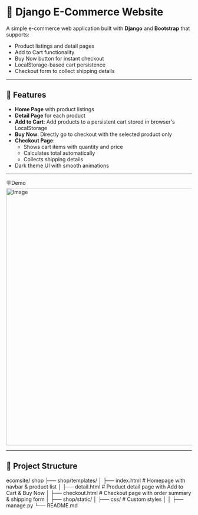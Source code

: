 # 🛒 Django E-Commerce Website

A simple e-commerce web application built with **Django** and **Bootstrap** that supports:
- Product listings and detail pages
- Add to Cart functionality
- Buy Now button for instant checkout
- LocalStorage-based cart persistence
- Checkout form to collect shipping details

---

## 📌 Features

- **Home Page** with product listings
- **Detail Page** for each product
- **Add to Cart**: Add products to a persistent cart stored in browser's LocalStorage
- **Buy Now**: Directly go to checkout with the selected product only
- **Checkout Page**:
  - Shows cart items with quantity and price
  - Calculates total automatically
  - Collects shipping details
- Dark theme UI with smooth animations

---
🪧Demo
<img width="867" height="699" alt="Image" src="https://github.com/user-attachments/assets/5b3a5744-74b9-441c-b1e9-b68cb2f7bb4a" />




---

## 📂 Project Structure
ecomsite/
shop
├── shop/templates/
│ ├── index.html # Homepage with navbar & product list
│ ├── detail.html # Product detail page with Add to Cart & Buy Now
│ ├── checkout.html # Checkout page with order summary & shipping form
│
├── shop/static/
│ ├── css/ # Custom styles
│ 
│
├── manage.py
└── README.md

